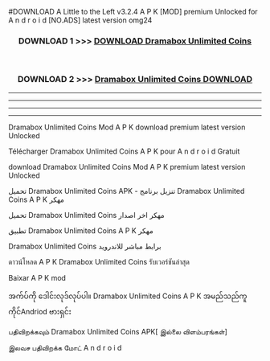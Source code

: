 #DOWNLOAD A Little to the Left v3.2.4 A P K [MOD] premium Unlocked for A n d r o i d [NO.ADS] latest version omg24 



<div align="center">

<h3>DOWNLOAD 1 >>> <a href="https://downloadmod1.web.app/?judul=Dramabox Unlimited Coins ">DOWNLOAD Dramabox Unlimited Coins </a></h3><br>

<h3>DOWNLOAD 2 >>> <a href="https://downloadmod1.web.app/?judul=Dramabox Unlimited Coins ">Dramabox Unlimited Coins  DOWNLOAD </a></h3>

</div>


----------------------------------------------------------

----------------------------------------------------------

----------------------------------------------------------

----------------------------------------------------------


Dramabox Unlimited Coins  Mod A P K download premium latest version Unlocked

Télécharger Dramabox Unlimited Coins  A P K pour A n d r o i d Gratuit

download Dramabox Unlimited Coins  Mod A P K premium latest version Unlocked

تحميل Dramabox Unlimited Coins  APK - تنزيل برنامج Dramabox Unlimited Coins  A P K مهكر

تحميل Dramabox Unlimited Coins  مهكر اخر اصدار

تطبيق Dramabox Unlimited Coins  A P K مهكر

Dramabox Unlimited Coins  برابط مباشر للاندرويد

ดาวน์โหลด A P K Dramabox Unlimited Coins  รับเวอร์ชันล่าสุด

Baixar A P K mod

အက်ပ်ကို ဒေါင်းလုဒ်လုပ်ပါ။ Dramabox Unlimited Coins  A P K အမည်သည်ကူကိုင်Andriod ဗားရှင်း

பதிவிறக்கவும் Dramabox Unlimited Coins  APK[ இல்லை விளம்பரங்கள்] 
 
இலவச பதிவிறக்க மோட் A n d r o i d



